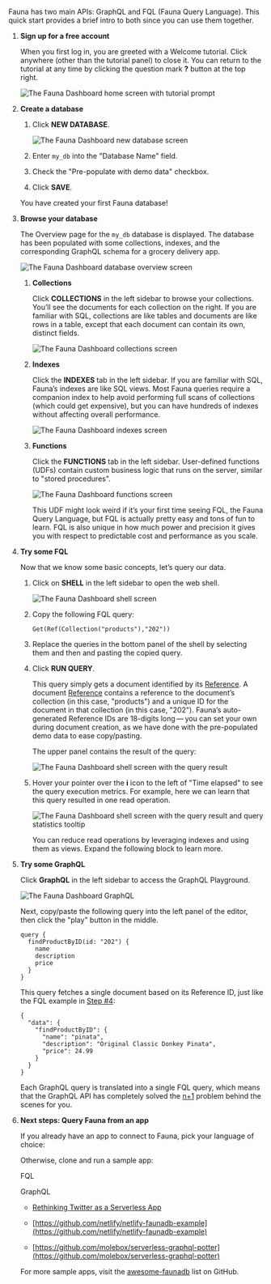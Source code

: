 Fauna has two main APIs: GraphQL and FQL (Fauna Query Language). This quick start provides a brief intro to both since you can use them together.

1.  **Sign up for a free account**
    
    When you first log in, you are greeted with a Welcome tutorial. Click anywhere (other than the tutorial panel) to close it. You can return to the tutorial at any time by clicking the question mark **?** button at the top right.
    
    ![The Fauna Dashboard home screen with tutorial prompt](https://docs.fauna.com/fauna/current/start/_images/screen-dashboard-home-tutorial.png)
    
2.  **Create a database**
    
    1.  Click **NEW DATABASE**.
        
        ![The Fauna Dashboard new database screen](https://docs.fauna.com/fauna/current/start/_images/screen-dashboard-new_database.png)
        
    2.  Enter `my_db` into the "Database Name" field.
        
    3.  Check the "Pre-populate with demo data" checkbox.
        
    4.  Click **SAVE**.
        
    
    You have created your first Fauna database!
    
3.  **Browse your database**
    
    The Overview page for the `my_db` database is displayed. The database has been populated with some collections, indexes, and the corresponding GraphQL schema for a grocery delivery app.
    
    ![The Fauna Dashboard database overview screen](https://docs.fauna.com/fauna/current/start/_images/screen-dashboard-db_overview.png)
    
    1.  **Collections**
        
        Click **COLLECTIONS** in the left sidebar to browse your collections. You’ll see the documents for each collection on the right. If you are familiar with SQL, collections are like tables and documents are like rows in a table, except that each document can contain its own, distinct fields.
        
        ![The Fauna Dashboard collections screen](https://docs.fauna.com/fauna/current/start/_images/screen-dashboard-collections.png)
        
    2.  **Indexes**
        
        Click the **INDEXES** tab in the left sidebar. If you are familiar with SQL, Fauna’s indexes are like SQL views. Most Fauna queries require a companion index to help avoid performing full scans of collections (which could get expensive), but you can have hundreds of indexes without affecting overall performance.
        
        ![The Fauna Dashboard indexes screen](https://docs.fauna.com/fauna/current/start/_images/screen-dashboard-indexes.png)
        
    3.  **Functions**
        
        Click the **FUNCTIONS** tab in the left sidebar. User-defined functions (UDFs) contain custom business logic that runs on the server, similar to "stored procedures".
        
        ![The Fauna Dashboard functions screen](https://docs.fauna.com/fauna/current/start/_images/screen-dashboard-functions.png)
        
        This UDF might look weird if it’s your first time seeing FQL, the Fauna Query Language, but FQL is actually pretty easy and tons of fun to learn. FQL is also unique in how much power and precision it gives you with respect to predictable cost and performance as you scale.
        
    
4.  **Try some FQL**
    
    Now that we know some basic concepts, let’s query our data.
    
    1.  Click on **SHELL** in the left sidebar to open the web shell.
        
        ![The Fauna Dashboard shell screen](https://docs.fauna.com/fauna/current/start/_images/screen-dashboard-shell-initial.png)
        
    2.  Copy the following FQL query:
        
        ```
        Get(Ref(Collection("products"),"202"))
        ```
        
    3.  Replace the queries in the bottom panel of the shell by selecting them and then and pasting the copied query.
        
    4.  Click **RUN QUERY**.
        
        This query simply gets a document identified by its [Reference](https://docs.fauna.com/fauna/current/api/fql/types#ref). A document [Reference](https://docs.fauna.com/fauna/current/api/fql/types#ref) contains a reference to the document’s collection (in this case, "products") and a unique ID for the document in that collection (in this case, "202"). Fauna’s auto-generated Reference IDs are 18-digits long — you can set your own during document creation, as we have done with the pre-populated demo data to ease copy/pasting.
        
        The upper panel contains the result of the query:
        
        ![The Fauna Dashboard shell screen with the query result](https://docs.fauna.com/fauna/current/start/_images/screen-dashboard-shell-result.png)
        
    5.  Hover your pointer over the **i** icon to the left of "Time elapsed" to see the query execution metrics. For example, here we can learn that this query resulted in one read operation.
        
        ![The Fauna Dashboard shell screen with the query result and query statistics tooltip](https://docs.fauna.com/fauna/current/start/_images/screen-dashboard-shell-stats.png)
        
        You can reduce read operations by leveraging indexes and using them as views. Expand the following block to learn more.
        
    
5.  **Try some GraphQL**
    
    Click **GraphQL** in the left sidebar to access the GraphQL Playground.
    
    ![The Fauna Dashboard GraphQL](https://docs.fauna.com/fauna/current/start/_images/screen-dashboard-playground-initial.png)
    
    Next, copy/paste the following query into the left panel of the editor, then click the "play" button in the middle.
    
    ```
    query {
      findProductByID(id: "202") {
        name
        description
        price
      }
    }
    ```
    
    This query fetches a single document based on its Reference ID, just like the FQL example in [Step #4](https://docs.fauna.com/fauna/current/start/#step4):
    
    ```
    {
      "data": {
        "findProductByID": {
          "name": "pinata",
          "description": "Original Classic Donkey Pinata",
          "price": 24.99
        }
      }
    }
    ```
    
    Each GraphQL query is translated into a single FQL query, which means that the GraphQL API has completely solved the [n+1](https://medium.com/the-marcy-lab-school/what-is-the-n-1-problem-in-graphql-dd4921cb3c1a) problem behind the scenes for you.
    
6.  **Next steps: Query Fauna from an app**
    
    If you already have an app to connect to Fauna, pick your language of choice:
    
    Otherwise, clone and run a sample app:
    
      
    
    FQL
    
    GraphQL
    
    -   [Rethinking Twitter as a Serverless App](https://docs.fauna.com/fauna/current/start/apps/fwitter)
        
    -   [https://github.com/netlify/netlify-faunadb-example](https://github.com/netlify/netlify-faunadb-example)
        
    
    -   [https://github.com/molebox/serverless-graphql-potter](https://github.com/molebox/serverless-graphql-potter)
        
    
    For more sample apps, visit the [awesome-faunadb](https://github.com/n400/awesome-faunadb) list on GitHub.
